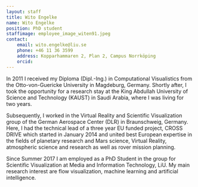 ```yaml
---
layout: staff
title: Wito Engelke
name: Wito Engelke
position: PhD student
staffimage: employee_image_witen91.jpeg
contact:
    email: wito.engelke@liu.se
    phone: +46 11 36 3599
    address: Kopparhammaren 2, Plan 2, Campus Norrköping
    orcid: 
---
```


In 2011 I received my Diploma (Dipl.-Ing.) in Computational Visualistics from the Otto-von-Guericke University in Magdeburg, Germany. Shortly after, I took the opportunity for a research stay at the King Abdullah University of Science and Technology (KAUST) in Saudi Arabia, where I was living for two years.

Subsequently, I worked in the Virtual Reality and Scientific Visualization group of the German Aerospace Center (DLR) in Braunschweig, Germany. Here, I had the technical lead of a three year EU funded project, CROSS DRIVE which started in January 2014 and united best European expertise in the fields of planetary research and Mars science, Virtual Reality, atmospheric science and research as well as rover mission planning.

Since Summer 2017 I am employed as a PhD Student in the group for Scientific Visualization at Media and Information Technology, LiU. My main research interest are flow visualization, machine learning and artificial intelligence.